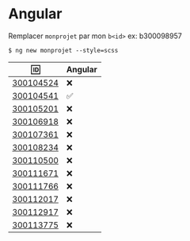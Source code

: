 # Angular 

Remplacer `monprojet` par mon `b<id>` ex: b300098957

```
$ ng new monprojet --style=scss
```

| :id:      |  Angular      |
|-----------|---------------|
| [300104524](b300104524) |  :x: |
| [300104541](b300104541) |  :white_check_mark:   |
| [300105201](b300105201) |  :x: |
| [300106918](b300106918) |  :x: |
| [300107361](b300107361) |  :x: |
| [300108234](b300108234) |  :x: |
| [300110500](b300110500) |  :x: |
| [300111671](b300111671) |  :x: |
| [300111766](b300111766) |  :x: |
| [300112017](b300112017) |  :x: |
| [300112917](b300112917) | :x: |
| [300113775](b300113775) | :x: |
